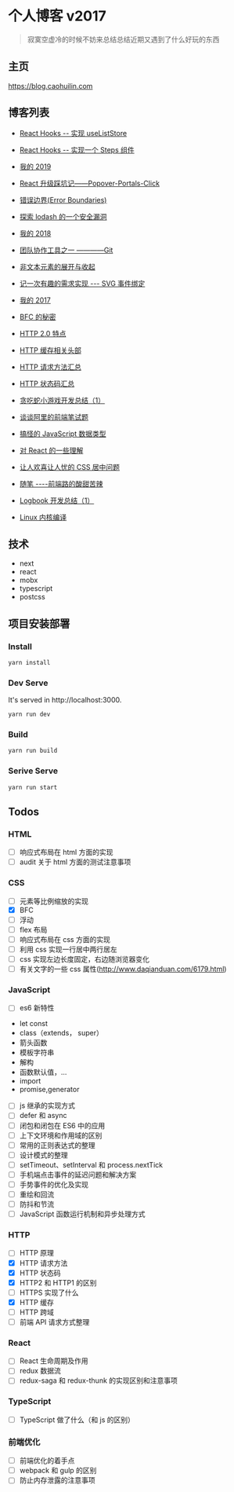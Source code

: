 # 个人博客 v2017

> 寂寞空虚冷的时候不妨来总结总结近期又遇到了什么好玩的东西

## 主页

https://blog.caohuilin.com

## 博客列表

- [React Hooks -- 实现 useListStore][24]

- [React Hooks -- 实现一个 Steps 组件][23]

- [我的 2019][22]
- [React 升级踩坑记——Popover-Portals-Click][21]

- [错误边界(Error Boundaries)][20]

- [探索 lodash 的一个安全漏洞][19]

- [我的 2018][18]

- [团队协作工具之一 ————Git][17]

- [非文本元素的展开与收起][16]

- [记一次有趣的需求实现 --- SVG 事件绑定][15]

- [我的 2017][14]

- [BFC 的秘密][13]

- [HTTP 2.0 特点][12]

- [HTTP 缓存相关头部][11]

- [HTTP 请求方法汇总][10]

- [HTTP 状态码汇总][9]

- [贪吃蛇小游戏开发总结（1）][8]

- [谈谈阿里的前端笔试题][7]

- [搞怪的 JavaScript 数据类型][6]

- [对 React 的一些理解][5]

- [让人欢喜让人忧的 CSS 居中问题][4]

- [随笔 ----前端路的酸甜苦辣][3]

- [Logbook 开发总结（1）][2]

- [Linux 内核编译][1]

  [1]: https://github.com/caohuilin/Blog2017/blob/master/static/constant/article0.md
  [2]: https://github.com/caohuilin/Blog2017/blob/master/static/constant/article1.md
  [3]: https://github.com/caohuilin/Blog2017/blob/master/static/constant/article2.md
  [4]: https://github.com/caohuilin/Blog2017/blob/master/static/constant/article3.md
  [5]: https://github.com/caohuilin/Blog2017/blob/master/static/constant/article4.md
  [6]: https://github.com/caohuilin/Blog2017/blob/master/static/constant/article5.md
  [7]: https://github.com/caohuilin/Blog2017/blob/master/static/constant/article6.md
  [8]: https://github.com/caohuilin/Blog2017/blob/master/static/constant/article7.md
  [9]: https://github.com/caohuilin/Blog2017/blob/master/static/constant/article8.md
  [10]: https://github.com/caohuilin/Blog2017/blob/master/static/constant/article9.md
  [11]: https://github.com/caohuilin/Blog2017/blob/master/static/constant/article10.md
  [12]: https://github.com/caohuilin/Blog2017/blob/master/static/constant/article11.md
  [13]: https://blog.caohuilin.com/article/12/the-secret-of-bfc
  [14]: https://github.com/caohuilin/Blog2017/blob/master/static/constant/article13.md
  [15]: https://github.com/caohuilin/Blog2017/blob/master/static/constant/article14.md
  [16]: https://github.com/caohuilin/Blog2017/blob/master/static/constant/article15.md
  [17]: https://github.com/caohuilin/Blog2017/blob/master/static/constant/article16.md
  [18]: https://github.com/caohuilin/Blog2017/blob/master/static/constant/article17.md
  [19]: https://github.com/caohuilin/Blog2017/blob/master/static/constant/article18.md
  [20]: https://github.com/caohuilin/Blog2017/blob/master/static/constant/article19.md
  [21]: https://github.com/caohuilin/Blog2017/blob/master/static/constant/article20.md
  [22]: https://github.com/caohuilin/Blog2017/blob/master/static/constant/article21.md
  [23]: https://github.com/caohuilin/Blog2017/blob/master/static/constant/article22.md
  [24]: https://github.com/caohuilin/Blog2017/blob/master/static/constant/article23.md

## 技术

- next
- react
- mobx
- typescript
- postcss

## 项目安装部署

### Install

```bash
yarn install
```

### Dev Serve

It's served in http://localhost:3000.

```bash
yarn run dev
```

### Build

```bash
yarn run build
```

### Serive Serve

```bash
yarn run start
```

## Todos

### HTML

- [ ] 响应式布局在 html 方面的实现
- [ ] audit 关于 html 方面的测试注意事项

### CSS

- [ ] 元素等比例缩放的实现
- [x] BFC
- [ ] 浮动
- [ ] flex 布局
- [ ] 响应式布局在 css 方面的实现
- [ ] 利用 css 实现一行居中两行居左
- [ ] css 实现左边长度固定，右边随浏览器变化
- [ ] 有关文字的一些 css 属性(http://www.daqianduan.com/6179.html)

### JavaScript

- [ ] es6 新特性
- let const
- class（extends， super）
- 箭头函数
- 模板字符串
- 解构
- 函数默认值，...
- import
- promise,generator
- [ ] js 继承的实现方式
- [ ] defer 和 async
- [ ] 闭包和闭包在 ES6 中的应用
- [ ] 上下文环境和作用域的区别
- [ ] 常用的正则表达式的整理
- [ ] 设计模式的整理
- [ ] setTimeout、setInterval 和 process.nextTick
- [ ] 手机端点击事件的延迟问题和解决方案
- [ ] 手势事件的优化及实现
- [ ] 重绘和回流
- [ ] 防抖和节流
- [ ] JavaScript 函数运行机制和异步处理方式

### HTTP

- [ ] HTTP 原理
- [x] HTTP 请求方法
- [x] HTTP 状态码
- [x] HTTP2 和 HTTP1 的区别
- [ ] HTTPS 实现了什么
- [x] HTTP 缓存
- [ ] HTTP 跨域
- [ ] 前端 API 请求方式整理

### React

- [ ] React 生命周期及作用
- [ ] redux 数据流
- [ ] redux-saga 和 redux-thunk 的实现区别和注意事项

### TypeScript

- [ ] TypeScript 做了什么（和 js 的区别）

### 前端优化

- [ ] 前端优化的着手点
- [ ] webpack 和 gulp 的区别
- [ ] 防止内存泄露的注意事项
